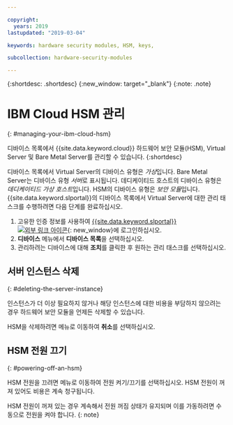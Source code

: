 ```yaml
---

copyright:
  years: 2019
lastupdated: "2019-03-04"

keywords: hardware security modules, HSM, keys,

subcollection: hardware-security-modules

---
```


{:shortdesc: .shortdesc}
{:new_window: target="_blank"}
{:note: .note}

# IBM Cloud HSM 관리
{: #managing-your-ibm-cloud-hsm}

디바이스 목록에서 {{site.data.keyword.cloud}} 하드웨어 보안 모듈(HSM), Virtual Server 및 Bare Metal Server를 관리할 수 있습니다.
{:shortdesc}

디바이스 목록에서 Virtual Server의 디바이스 유형은 *가상*입니다. Bare Metal Server는 디바이스 유형 *서버*로 표시됩니다. 데디케이티드 호스트의 디바이스 유형은 *데디케이티드 가상 호스트*입니다. HSM의 디바이스 유형은 *보안 모듈*입니다.
{{site.data.keyword.slportal}}의 디바이스 목록에서 Virtual Server에 대한 관리 태스크를 수행하려면 다음 단계를 완료하십시오.   
1. 고유한 인증 정보를 사용하여 [{{site.data.keyword.slportal}} ![외부 링크 아이콘](../../icons/launch-glyph.svg "외부 링크 아이콘")](https://control.softlayer.com/){: new_window}에 로그인하십시오.
2. **디바이스** 메뉴에서 **디바이스 목록**을 선택하십시오.
3. 관리하려는 디바이스에 대해 **조치**를 클릭한 후 원하는 관리 태스크를 선택하십시오.

## 서버 인스턴스 삭제
{: #deleting-the-server-instance}

인스턴스가 더 이상 필요하지 않거나 해당 인스턴스에 대한 비용을 부담하지 않으려는 경우 하드웨어 보안 모듈을 언제든 삭제할 수 있습니다. 

HSM을 삭제하려면 메뉴로 이동하여 **취소**를 선택하십시오.

## HSM 전원 끄기
{: #powering-off-an-hsm}

HSM 전원을 끄려면 메뉴로 이동하여 전원 켜기/끄기를 선택하십시오. HSM 전원이 꺼져 있어도 비용은 계속 청구됩니다.

HSM 전원이 꺼져 있는 경우 계속해서 전원 꺼짐 상태가 유지되며 이를 가동하려면 수동으로 전원을 켜야 합니다.
{: note}
